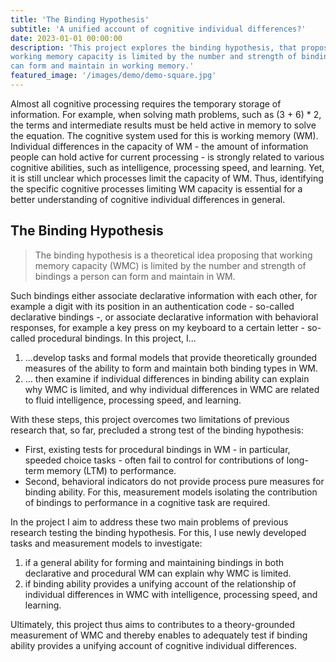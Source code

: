 ```yaml
---
title: 'The Binding Hypothesis'
subtitle: 'A unified account of cognitive individual differences?'
date: 2023-01-01 00:00:00
description: 'This project explores the binding hypothesis, that proposes that
working memory capacity is limited by the number and strength of bindings a person
can form and maintain in working memory.'
featured_image: '/images/demo/demo-square.jpg'
---
```


Almost all cognitive processing requires the temporary storage of information. For example, when solving math problems, such as (3 + 6) * 2, the terms and intermediate results must be held active in memory to solve the equation. The cognitive system used for this is working memory (WM). Individual differences in the capacity of WM - the amount of information people can hold active for current processing - is strongly related to various cognitive abilities, such as intelligence, processing speed, and learning. Yet, it is still unclear which processes limit the capacity of WM. Thus, identifying the specific cognitive processes limiting WM capacity is essential for a better understanding of cognitive individual differences in general.

## The Binding Hypothesis

>The binding hypothesis is a theoretical idea proposing that working memory capacity (WMC) is limited by the number and strength of bindings a person can form and maintain in WM. 

Such bindings either associate declarative information with each other, for example a digit with its position in an authentication code - so-called declarative bindings -, or associate declarative information with behavioral responses, for example a key press on my keyboard to a certain letter - so-called procedural bindings. In this project, I...
1. ...develop tasks and formal models that provide theoretically grounded measures of the ability to form and maintain both binding types in WM. 
2. ... then examine if individual differences in binding ability can explain why WMC is limited, and why individual differences in WMC are related to fluid intelligence, processing speed, and learning.

With these steps, this project overcomes two limitations of previous research that, so far, precluded a strong test of the binding hypothesis:

- First, existing tests for procedural bindings in WM - in particular, speeded choice tasks - often fail to control for contributions of long-term memory (LTM) to performance. 
- Second, behavioral indicators do not provide process pure measures for binding ability. For this, measurement models isolating the contribution of bindings to performance in a cognitive task are required. 

In the project I aim to address these two main problems of previous research testing the binding hypothesis. For this, I use newly developed tasks and measurement models to investigate:
1) if a general ability for forming and maintaining bindings in both declarative and procedural WM can explain why WMC is limited.
2) if binding ability provides a unifying account of the relationship of individual differences in WMC with intelligence, processing speed, and learning. 

Ultimately, this project thus aims to contributes to a theory-grounded measurement of WMC and thereby enables to adequately test if binding ability provides a unifying account of cognitive individual differences.
